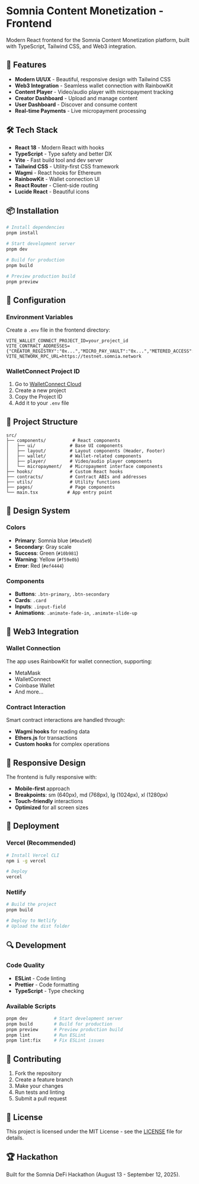 # Somnia Content Monetization - Frontend

Modern React frontend for the Somnia Content Monetization platform, built with TypeScript, Tailwind CSS, and Web3 integration.

## 🚀 Features

- **Modern UI/UX** - Beautiful, responsive design with Tailwind CSS
- **Web3 Integration** - Seamless wallet connection with RainbowKit
- **Content Player** - Video/audio player with micropayment tracking
- **Creator Dashboard** - Upload and manage content
- **User Dashboard** - Discover and consume content
- **Real-time Payments** - Live micropayment processing

## 🛠️ Tech Stack

- **React 18** - Modern React with hooks
- **TypeScript** - Type safety and better DX
- **Vite** - Fast build tool and dev server
- **Tailwind CSS** - Utility-first CSS framework
- **Wagmi** - React hooks for Ethereum
- **RainbowKit** - Wallet connection UI
- **React Router** - Client-side routing
- **Lucide React** - Beautiful icons

## 📦 Installation

```bash
# Install dependencies
pnpm install

# Start development server
pnpm dev

# Build for production
pnpm build

# Preview production build
pnpm preview
```

## 🔧 Configuration

### Environment Variables

Create a `.env` file in the frontend directory:

```env
VITE_WALLET_CONNECT_PROJECT_ID=your_project_id
VITE_CONTRACT_ADDRESSES={"CREATOR_REGISTRY":"0x...","MICRO_PAY_VAULT":"0x...","METERED_ACCESS":"0x..."}
VITE_NETWORK_RPC_URL=https://testnet.somnia.network
```

### WalletConnect Project ID

1. Go to [WalletConnect Cloud](https://cloud.walletconnect.com/)
2. Create a new project
3. Copy the Project ID
4. Add it to your `.env` file

## 📁 Project Structure

```
src/
├── components/          # React components
│   ├── ui/             # Base UI components
│   ├── layout/         # Layout components (Header, Footer)
│   ├── wallet/         # Wallet-related components
│   ├── player/         # Video/audio player components
│   └── micropayment/   # Micropayment interface components
├── hooks/              # Custom React hooks
├── contracts/          # Contract ABIs and addresses
├── utils/              # Utility functions
├── pages/              # Page components
└── main.tsx           # App entry point
```

## 🎨 Design System

### Colors

- **Primary**: Somnia blue (`#0ea5e9`)
- **Secondary**: Gray scale
- **Success**: Green (`#10b981`)
- **Warning**: Yellow (`#f59e0b`)
- **Error**: Red (`#ef4444`)

### Components

- **Buttons**: `.btn-primary`, `.btn-secondary`
- **Cards**: `.card`
- **Inputs**: `.input-field`
- **Animations**: `.animate-fade-in`, `.animate-slide-up`

## 🔌 Web3 Integration

### Wallet Connection

The app uses RainbowKit for wallet connection, supporting:
- MetaMask
- WalletConnect
- Coinbase Wallet
- And more...

### Contract Interaction

Smart contract interactions are handled through:
- **Wagmi hooks** for reading data
- **Ethers.js** for transactions
- **Custom hooks** for complex operations

## 📱 Responsive Design

The frontend is fully responsive with:
- **Mobile-first** approach
- **Breakpoints**: sm (640px), md (768px), lg (1024px), xl (1280px)
- **Touch-friendly** interactions
- **Optimized** for all screen sizes

## 🚀 Deployment

### Vercel (Recommended)

```bash
# Install Vercel CLI
npm i -g vercel

# Deploy
vercel
```

### Netlify

```bash
# Build the project
pnpm build

# Deploy to Netlify
# Upload the dist folder
```

## 🔍 Development

### Code Quality

- **ESLint** - Code linting
- **Prettier** - Code formatting
- **TypeScript** - Type checking

### Available Scripts

```bash
pnpm dev          # Start development server
pnpm build        # Build for production
pnpm preview      # Preview production build
pnpm lint         # Run ESLint
pnpm lint:fix     # Fix ESLint issues
```

## 🤝 Contributing

1. Fork the repository
2. Create a feature branch
3. Make your changes
4. Run tests and linting
5. Submit a pull request

## 📄 License

This project is licensed under the MIT License - see the [LICENSE](../LICENSE) file for details.

## 🏆 Hackathon

Built for the Somnia DeFi Hackathon (August 13 - September 12, 2025).
